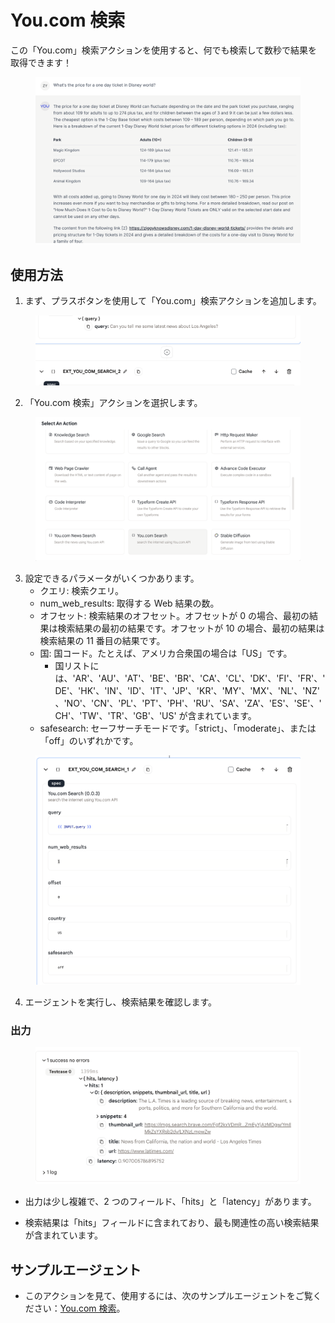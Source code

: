 # You.com 検索

この「You.com」検索アクションを使用すると、何でも検索して数秒で結果を取得できます！

<figure><img src="../../../../images/you-1.png" /></figure>

## 使用方法

1. まず、プラスボタンを使用して「You.com」検索アクションを追加します。

<figure><img src="../../../../images/you-2.1.png" /></figure>

2. 「You.com 検索」アクションを選択します。

<figure><img src="../../../../images/you-2.2.png" /></figure>

3. 設定できるパラメータがいくつかあります。
   - クエリ: 検索クエリ。
   - num_web_results: 取得する Web 結果の数。
   - オフセット: 検索結果のオフセット。オフセットが 0 の場合、最初の結果は検索結果の最初の結果です。オフセットが 10 の場合、最初の結果は検索結果の 11 番目の結果です。
   - 国: 国コード。たとえば、アメリカ合衆国の場合は「US」です。
     - 国リストには、'AR'、'AU'、'AT'、'BE'、'BR'、'CA'、'CL'、'DK'、'FI'、'FR'、'DE'、'HK'、'IN'、'ID'、'IT'、'JP'、'KR'、'MY'、'MX'、'NL'、'NZ'、'NO'、'CN'、'PL'、'PT'、'PH'、'RU'、'SA'、'ZA'、'ES'、'SE'、'CH'、'TW'、'TR'、'GB'、'US' が含まれています。
   - safesearch: セーフサーチモードです。「strict」、「moderate」、または「off」のいずれかです。

<figure><img src="../../../../images/you-3.png" /></figure>

4. エージェントを実行し、検索結果を確認します。

### 出力

<figure><img src="../../../../images/you-4.png" /></figure>

- 出力は少し複雑で、2 つのフィールド、「hits」と「latency」があります。

- 検索結果は「hits」フィールドに含まれており、最も関連性の高い検索結果が含まれています。

## サンプルエージェント

- このアクションを見て、使用するには、次のサンプルエージェントをご覧ください：[You.com 検索](https://imprai.ai/p/21b2295005587a5375d8/callable/b6e67fc59579d6304fef/editor)。

